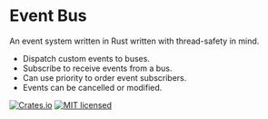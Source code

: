 # Event Bus

An event system written in Rust written with thread-safety in mind.

* Dispatch custom events to buses.
* Subscribe to receive events from a bus.
* Can use priority to order event subscribers.
* Events can be cancelled or modified.

[![Crates.io][crates-badge]][crates-url]
[![MIT licensed][mit-badge]][mit-url]

[crates-badge]: https://img.shields.io/crates/v/event-bus.svg
[crates-url]: https://crates.io/crates/event-bus
[mit-badge]: https://img.shields.io/badge/license-MIT-blue.svg
[mit-url]: LICENSE